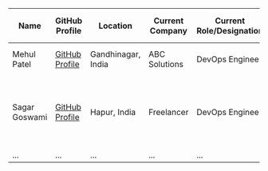 | **Name**        | **GitHub Profile**                                       | **Location**           | **Current Company** | **Current Role/Designation** | **Skills Keywords**         | **Specific Roles of Interest** | **CV/Resume**                          | **LinkedIn Profile**                    | **Availability** |
|-----------------|----------------------------------------------------------|------------------------|----------------------|------------------------------|-----------------------------|------------------------------------|---------------------------------------|---------------------------------------|-------------------|
| Mehul Patel      | [GitHub Profile](https://github.com/nomadicmehul/)      | Gandhinagar, India     | ABC Solutions         | DevOps Engineer              | AWS, Docker, Kubernetes    | Cloud Architect                    | [CV/Resume](./resumes/Mehul_Patel_Resume.pdf) | [LinkedIn Profile](https://www.linkedin.com/in/nomadicmehul/) | Immediate        |
| Sagar Goswami      | [GitHub Profile](https://github.com/sagargoswami2001)      | Hapur, India     | Freelancer         | DevOps Engineer              | AWS, Docker, Linux    | Cloud Engineer, DevOps Engineer, Network Engineer & SRE                    | [CV/Resume](./resumes/Sagar_Goswami_Resume.pdf) | [LinkedIn Profile](https://www.linkedin.com/in/sagargoswami2001) | Immediate        |
| ...             | ...                                                      | ...                    | ...                  | ...                          | ...                         | ...                                | ...                                   | ...                                   | ...               
